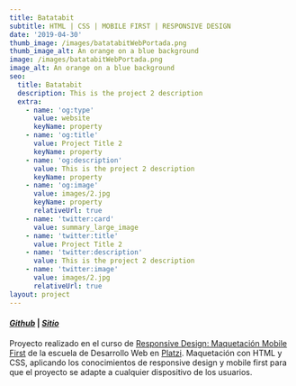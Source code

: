 ```yaml
---
title: Batatabit
subtitle: HTML | CSS | MOBILE FIRST | RESPONSIVE DESIGN
date: '2019-04-30'
thumb_image: /images/batatabitWebPortada.png
thumb_image_alt: An orange on a blue background
image: /images/batatabitWebPortada.png
image_alt: An orange on a blue background
seo:
  title: Batatabit
  description: This is the project 2 description
  extra:
    - name: 'og:type'
      value: website
      keyName: property
    - name: 'og:title'
      value: Project Title 2
      keyName: property
    - name: 'og:description'
      value: This is the project 2 description
      keyName: property
    - name: 'og:image'
      value: images/2.jpg
      keyName: property
      relativeUrl: true
    - name: 'twitter:card'
      value: summary_large_image
    - name: 'twitter:title'
      value: Project Title 2
    - name: 'twitter:description'
      value: This is the project 2 description
    - name: 'twitter:image'
      value: images/2.jpg
      relativeUrl: true
layout: project
---
```

#### [***Github***](https://github.com/andiparodi/Batatabit-Responsive) | [***Sitio***](https://andiproyecto3.netlify.app/)

Proyecto realizado en el curso de [Responsive Design: Maquetación Mobile First](https://platzi.com/clases/mobile-first/) de la escuela de Desarrollo Web en [Platzi](https://platzi.com/home). Maquetación con HTML y CSS, aplicando los conocimientos de responsive design y mobile first para que el proyecto se adapte a cualquier dispositivo de los usuarios.
